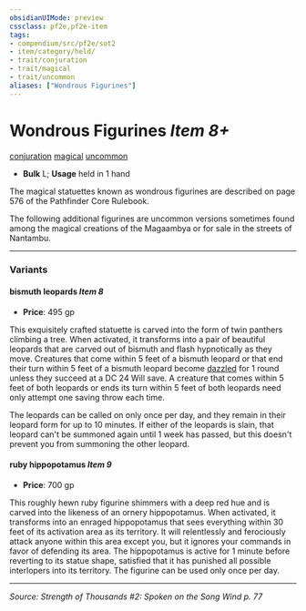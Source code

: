 ```yaml
---
obsidianUIMode: preview
cssclass: pf2e,pf2e-item
tags:
- compendium/src/pf2e/sot2
- item/category/held/
- trait/conjuration
- trait/magical
- trait/uncommon
aliases: ["Wondrous Figurines"]
---
```

# Wondrous Figurines *Item 8+*  
[conjuration](conjuration.md "Conjuration School Trait")  [magical](magical.md "Magical Item Trait")  [uncommon](uncommon.md "Uncommon Rarity Trait")  

- **Bulk** L; **Usage** held in 1 hand

The magical statuettes known as wondrous figurines are described on page 576 of the Pathfinder Core Rulebook.

The following additional figurines are uncommon versions sometimes found among the magical creations of the Magaambya or for sale in the streets of Nantambu.

---

### Variants

#### bismuth leopards *Item 8*

- **Price**: 495 gp

This exquisitely crafted statuette is carved into the form of twin panthers climbing a tree. When activated, it transforms into a pair of beautiful leopards that are carved out of bismuth and flash hypnotically as they move. Creatures that come within 5 feet of a bismuth leopard or that end their turn within 5 feet of a bismuth leopard become [dazzled](conditions.md#Dazzled) for 1 round unless they succeed at a DC 24 Will save. A creature that comes within 5 feet of both leopards or ends its turn within 5 feet of both leopards need only attempt one saving throw each time.

The leopards can be called on only once per day, and they remain in their leopard form for up to 10 minutes. If either of the leopards is slain, that leopard can't be summoned again until 1 week has passed, but this doesn't prevent you from summoning the other leopard.

#### ruby hippopotamus *Item 9*

- **Price**: 700 gp

This roughly hewn ruby figurine shimmers with a deep red hue and is carved into the likeness of an ornery hippopotamus. When activated, it transforms into an enraged hippopotamus that sees everything within 30 feet of its activation area as its territory. It will relentlessly and ferociously attack anyone within this area except you, but it ignores your commands in favor of defending its area. The hippopotamus is active for 1 minute before reverting to its statue shape, satisfied that it has punished all possible interlopers into its territory. The figurine can be used only once per day.

---
*Source: Strength of Thousands #2: Spoken on the Song Wind p. 77*